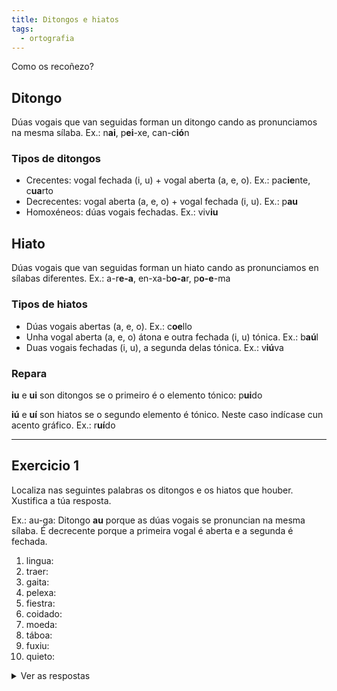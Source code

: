 ```yaml
---
title: Ditongos e hiatos
tags:
  - ortografia
---
```

Como os recoñezo?

## Ditongo

Dúas vogais que van seguidas forman un ditongo cando as pronunciamos na mesma
sílaba. Ex.: n**ai**, p**ei**-xe, can-c**ió**n

### Tipos de ditongos

* Crecentes: vogal fechada (i, u) + vogal aberta (a, e, o). Ex.: pac**ie**nte,
  c**ua**rto
* Decrecentes: vogal aberta (a, e, o) + vogal fechada (i, u). Ex.: p**au**
* Homoxéneos: dúas vogais fechadas. Ex.: viv**iu**

## Hiato

Dúas vogais que van seguidas forman un hiato cando as pronunciamos en sílabas
diferentes. Ex.: a-r**e-a**, en-xa-b**o-a**r, p**o-e**-ma

### Tipos de hiatos

* Dúas vogais abertas (a, e, o). Ex.: c**oe**llo
* Unha vogal aberta (a, e, o) átona e outra fechada (i, u) tónica. Ex.: b**aú**l
* Duas vogais fechadas (i, u), a segunda delas tónica. Ex.: v**iú**va

### Repara

**iu** e **ui** son ditongos se o primeiro é o elemento tónico: p**ui**do

**iú** e **uí** son hiatos se o segundo elemento é tónico. Neste caso indícase
cun acento gráfico. Ex.: r**uí**do

- - -

## Exercicio 1

Localiza nas seguintes palabras os ditongos e os hiatos que houber. Xustifica a
túa resposta.

Ex.: au-ga: Ditongo **au** porque as dúas vogais se pronuncian na mesma sílaba.
É decrecente porque a primeira vogal é aberta e a segunda é fechada.

1. lingua:
2. traer:
3. gaita:
4. pelexa:
5. fiestra:
6. coidado:
7. moeda:
8. táboa:
9. fuxiu:
10. quieto:

<details> <summary>Ver as respostas </summary>

1. lin-gua: Ditongo *ua* porque as dúas vogais se pronuncian na mesma sílaba. É crecente porque a primeira vogal é fechada e a segunda é aberta. 
2. tra-er: Hiato *ae* porque as dúas vogais se pronuncian en sílabas distintas. As dúas vogais son abertas.
3. gai-ta: Ditongo *ai* porque as dúas vogais se pronuncian na mesma sílaba. É decrecente porque a primeira vogal é aberta e segunda é fechada. 
4. pe-le-xa: Non hai ningún encontro vocálico, por tanto, non pode haber ditongo nin hiato.
5. fies-tra: Ditongo *ie* porque as dúas vogais se pronuncian na mesma sílaba. É crecente porque a primeira vogal é fechada e a segunda é aberta (un *e* semiaberto). 
6. coi-da-do: Ditongo *oi* porque as dúas vogais se pronuncian na mesma sílaba. É decrecente porque a primeira vogal é máis aberta que a segunda. 
7. mo-e-da: Hiato *oe* porque as dúas vogais se pronuncian en sílabas distintas. As dúas vogais son abertas.
8. tá-bo-a: Hiato *ao* porque as dúas vogais se pronuncian en sílabas distintas. As dúas vogais son abertas.
9. fu-xiu: Ditongo *iu* porque as dúas vogais se pronuncian na mesma sílaba. É homoxéneo porque as dúas vogais son fechadas.
10. quie-to: Ditongo *ie* porque as dúas vogais se pronuncian na mesma sílaba. É crecente porque a primeira vogal é fechada e a segunda é aberta (un *e* semiaberto).

</details>